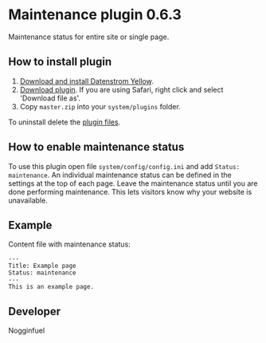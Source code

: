 Maintenance plugin 0.6.3
========================
Maintenance status for entire site or single page.

## How to install plugin

1. [Download and install Datenstrom Yellow](https://github.com/datenstrom/yellow/).
2. [Download plugin](https://github.com/nogginfuel/yellow-plugin-maintenance/archive/master.zip). If you are using Safari, right click and select 'Download file as'.
3. Copy `master.zip` into your `system/plugins` folder.

To uninstall delete the [plugin files](update.ini).

## How to enable maintenance status

To use this plugin open file `system/config/config.ini` and add `Status: maintenance`. An individual maintenance status can be defined in the settings at the top of each page. Leave the maintenance status until you are done performing maintenance. This lets visitors know why your website is unavailable.

## Example

Content file with maintenance status:

    ---
    Title: Example page
    Status: maintenance
    ---
    This is an example page.

## Developer

Nogginfuel
